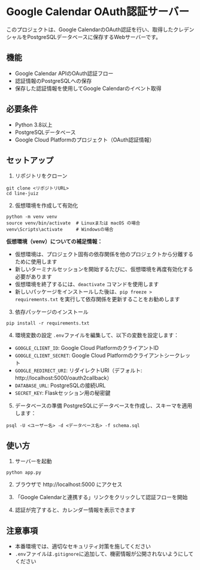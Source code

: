 # Google Calendar OAuth認証サーバー

このプロジェクトは、Google CalendarのOAuth認証を行い、取得したクレデンシャルをPostgreSQLデータベースに保存するWebサーバーです。

## 機能

- Google Calendar APIのOAuth認証フロー
- 認証情報のPostgreSQLへの保存
- 保存した認証情報を使用してGoogle Calendarのイベント取得

## 必要条件

- Python 3.8以上
- PostgreSQLデータベース
- Google Cloud Platformのプロジェクト（OAuth認証情報）

## セットアップ

1. リポジトリをクローン
```
git clone <リポジトリURL>
cd line-juiz
```

2. 仮想環境を作成して有効化
```
python -m venv venv
source venv/bin/activate  # Linuxまたは macOS の場合
venv\Scripts\activate     # Windowsの場合
```

   **仮想環境（venv）についての補足情報：**
   - 仮想環境は、プロジェクト固有の依存関係を他のプロジェクトから分離するために使用します
   - 新しいターミナルセッションを開始するたびに、仮想環境を再度有効化する必要があります
   - 仮想環境を終了するには、`deactivate` コマンドを使用します
   - 新しいパッケージをインストールした後は、`pip freeze > requirements.txt` を実行して依存関係を更新することをお勧めします

3. 依存パッケージのインストール
```
pip install -r requirements.txt
```

4. 環境変数の設定
`.env`ファイルを編集して、以下の変数を設定します：
- `GOOGLE_CLIENT_ID`: Google Cloud PlatformのクライアントID
- `GOOGLE_CLIENT_SECRET`: Google Cloud Platformのクライアントシークレット
- `GOOGLE_REDIRECT_URI`: リダイレクトURI（デフォルト: http://localhost:5000/oauth2callback）
- `DATABASE_URL`: PostgreSQLの接続URL
- `SECRET_KEY`: Flaskセッション用の秘密鍵

5. データベースの準備
PostgreSQLにデータベースを作成し、スキーマを適用します：
```
psql -U <ユーザー名> -d <データベース名> -f schema.sql
```

## 使い方

1. サーバーを起動
```
python app.py
```

2. ブラウザで http://localhost:5000 にアクセス

3. 「Google Calendarと連携する」リンクをクリックして認証フローを開始

4. 認証が完了すると、カレンダー情報を表示できます

## 注意事項

- 本番環境では、適切なセキュリティ対策を施してください
- `.env`ファイルは`.gitignore`に追加して、機密情報が公開されないようにしてください
